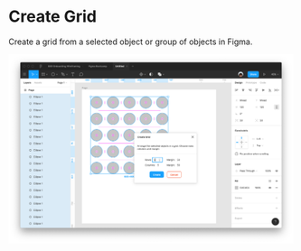 # Create Grid

Create a grid from a selected object or group of objects in Figma.

<p align="center">
    <img src="./example.png"></img>
</p>
